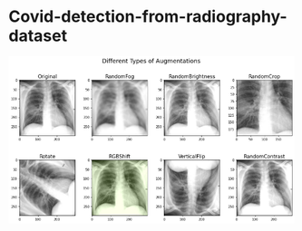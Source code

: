 # Covid-detection-from-radiography-dataset




<p align="center">
  <img width="800" src="output.png">
</p>



